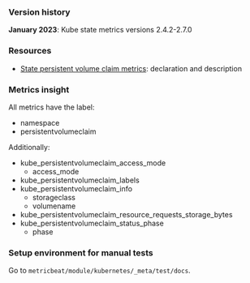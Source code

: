 ### Version history

**January 2023**: Kube state metrics versions 2.4.2-2.7.0

### Resources

- [State persistent volume claim metrics](https://github.com/kubernetes/kube-state-metrics/blob/main/internal/store/persistentvolumeclaim.go):
  declaration and description

### Metrics insight

All metrics have the label:
- namespace
- persistentvolumeclaim

Additionally:
- kube_persistentvolumeclaim_access_mode
  - access_mode
- kube_persistentvolumeclaim_labels
- kube_persistentvolumeclaim_info
  - storageclass
  - volumename
- kube_persistentvolumeclaim_resource_requests_storage_bytes
- kube_persistentvolumeclaim_status_phase
  - phase


### Setup environment for manual tests
Go to `metricbeat/module/kubernetes/_meta/test/docs`.


